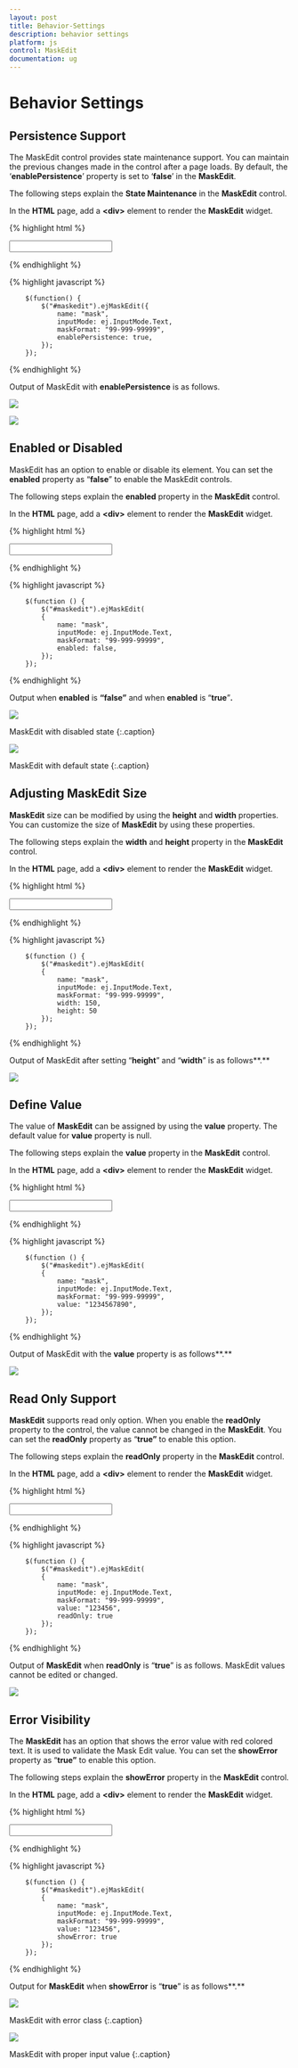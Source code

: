 ```yaml
---
layout: post
title: Behavior-Settings
description: behavior settings
platform: js
control: MaskEdit
documentation: ug
---
```


# Behavior Settings

## Persistence Support

The MaskEdit control provides state maintenance support. You can maintain the previous changes made in the control after a page loads. By default, the ‘**enablePersistence**’ property is set to ‘**false**’ in the **MaskEdit**.

The following steps explain the **State Maintenance** in the **MaskEdit** control.

 In the **HTML** page, add a **&lt;div&gt;** element to render the **MaskEdit** widget. 

{% highlight html %}

<input id="maskedit" type="text" />
    
{% endhighlight %}

{% highlight javascript %}

        $(function() {
            $("#maskedit").ejMaskEdit({
                name: "mask",
                inputMode: ej.InputMode.Text,
                maskFormat: "99-999-99999",
                enablePersistence: true,
            });
        });

{% endhighlight %}


Output of MaskEdit with **enablePersistence** is as follows. 



![](/js/MaskEdit/Behavior-Settings_images/Behavior-Settings_img1.png)

![](/js/MaskEdit/Behavior-Settings_images/Behavior-Settings_img2.png)

## Enabled or Disabled

MaskEdit has an option to enable or disable its element. You can set the **enabled** property as “**false**” to enable the MaskEdit controls.

The following steps explain the **enabled** property in the **MaskEdit** control.

In the **HTML** page, add a **&lt;div&gt;** element to render the **MaskEdit** widget. 



{% highlight html %}

<input id="maskedit" type="text" />
    
{% endhighlight %}

{% highlight javascript %}

        $(function () {
            $("#maskedit").ejMaskEdit(
            {
                name: "mask",
                inputMode: ej.InputMode.Text,
                maskFormat: "99-999-99999",
                enabled: false,
            });
        });

{% endhighlight %}


Output when **enabled** is **“false”** and when **enabled** is “**true**”**.**

![](/js/MaskEdit/Behavior-Settings_images/Behavior-Settings_img3.png)

MaskEdit with disabled state
{:.caption}

![](/js/MaskEdit/Behavior-Settings_images/Behavior-Settings_img4.png)

MaskEdit with default state
{:.caption}

## Adjusting MaskEdit Size

**MaskEdit** size can be modified by using the **height** and **width** properties. You can customize the size of **MaskEdit** by using these properties.

The following steps explain the **width** and **height** property in the **MaskEdit** control.

In the **HTML** page, add a **&lt;div&gt;** element to render the **MaskEdit** widget. 


{% highlight html %}

<input id="maskedit" type="text" />
    
{% endhighlight %}

{% highlight javascript %}

        $(function () {
            $("#maskedit").ejMaskEdit(
            {
                name: "mask",
                inputMode: ej.InputMode.Text,
                maskFormat: "99-999-99999",
                width: 150,
                height: 50
            });
        });

{% endhighlight %}




Output of MaskEdit after setting “**height**” and “**width**” is as follows**.**



![](/js/MaskEdit/Behavior-Settings_images/Behavior-Settings_img5.png) 

## Define Value

The value of **MaskEdit** can be assigned by using the **value** property. The default value for **value** property is null.

The following steps explain the **value** property in the **MaskEdit** control.

In the **HTML** page, add a **&lt;div&gt;** element to render the **MaskEdit** widget. 


{% highlight html %}

<input id="maskedit" type="text" />
    
{% endhighlight %}

{% highlight javascript %}

        $(function () {
            $("#maskedit").ejMaskEdit(
            {
                name: "mask",
                inputMode: ej.InputMode.Text,
                maskFormat: "99-999-99999",
                value: "1234567890",
            });
        });

{% endhighlight %}




Output of MaskEdit with the **value** property is as follows**.**



![](/js/MaskEdit/Behavior-Settings_images/Behavior-Settings_img6.png) 

## Read Only Support

**MaskEdit** supports read only option. When you enable the **readOnly** property to the control, the value cannot be changed in the **MaskEdit**. You can set the **readOnly** property as “**true”** to enable this option.

The following steps explain the **readOnly** property in the **MaskEdit** control.

In the **HTML** page, add a **&lt;div&gt;** element to render the **MaskEdit** widget. 


{% highlight html %}

<input id="maskedit" type="text" />
    
{% endhighlight %}

{% highlight javascript %}

        $(function () {
            $("#maskedit").ejMaskEdit(
            {
                name: "mask",
                inputMode: ej.InputMode.Text,
                maskFormat: "99-999-99999",
                value: "123456",
                readOnly: true
            });
        });

{% endhighlight %}


Output of **MaskEdit** when **readOnly** is “**true**” is as follows. MaskEdit values cannot be edited or changed.



![](/js/MaskEdit/Behavior-Settings_images/Behavior-Settings_img7.png)

## Error Visibility

The **MaskEdit** has an option that shows the error value with red colored text. It is used to validate the Mask Edit value. You can set the **showError** property as “**true”** to enable this option.

The following steps explain the **showError** property in the **MaskEdit** control.

In the **HTML** page, add a **&lt;div&gt;** element to render the **MaskEdit** widget. 


{% highlight html %}

<input id="maskedit" type="text" />
    
{% endhighlight %}

{% highlight javascript %}

        $(function () {
            $("#maskedit").ejMaskEdit(
            {
                name: "mask",
                inputMode: ej.InputMode.Text,
                maskFormat: "99-999-99999",
                value: "123456",
                showError: true
            });
        });

{% endhighlight %}




Output for **MaskEdit** when **showError** is “**true**” is as follows**.** 



![](/js/MaskEdit/Behavior-Settings_images/Behavior-Settings_img8.png)

MaskEdit with error class
{:.caption}

![](/js/MaskEdit/Behavior-Settings_images/Behavior-Settings_img9.png)

MaskEdit with proper input value
{:.caption}

